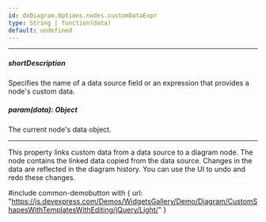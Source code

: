 ```yaml
---
id: dxDiagram.Options.nodes.customDataExpr
type: String | function(data)
default: undefined
---
```

---
##### shortDescription
Specifies the name of a data source field or an expression that provides a node's custom data.

##### param(data): Object
The current node's data object.

---
This property links custom data from a data source to a diagram node. The node contains the linked data copied from the data source. Changes in the data are reflected in the diagram history. You can use the UI to undo and redo these changes.

#include common-demobutton with {
    url: "https://js.devexpress.com/Demos/WidgetsGallery/Demo/Diagram/CustomShapesWithTemplatesWithEditing/jQuery/Light/"
}
